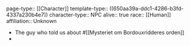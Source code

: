 page-type:: [[Character]]
template-type:: ((650aa39a-ddc1-4286-b3fd-4337a230b4e7))
character-type:: NPC
alive:: true
race:: [[Human]]
affiliation:: Unknown

- The guy who told us about #[[Mysteriet om Bordouxridderes orden]]
-